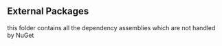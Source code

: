 ## External Packages

this folder contains all the dependency assemblies which are not handled by NuGet
